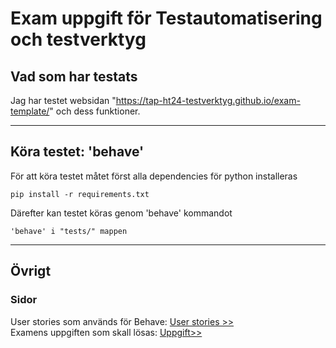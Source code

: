 # Exam uppgift för Testautomatisering och testverktyg

## Vad som har testats

Jag har testet websidan "https://tap-ht24-testverktyg.github.io/exam-template/" och dess funktioner.

---

## Köra testet: 'behave'

För att köra testet måtet först alla dependencies för python installeras

```
pip install -r requirements.txt
```

Därefter kan testet köras genom 'behave' kommandot

```
'behave' i "tests/" mappen
```

---

## Övrigt

### Sidor

User stories som används för Behave: [User stories >>](/STORIES.md)  
Examens uppgiften som skall lösas: [Uppgift>>](/UPPGIFT.md)
